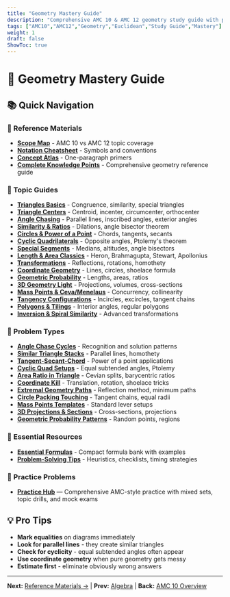 ```yaml
---
title: "Geometry Mastery Guide"
description: "Comprehensive AMC 10 & AMC 12 geometry study guide with problem patterns, formulas, and strategies."
tags: ["AMC10","AMC12","Geometry","Euclidean","Study Guide","Mastery"]
weight: 1
draft: false
ShowToc: true
---
```


# 📐 Geometry Mastery Guide

## 📚 Quick Navigation

### 📖 Reference Materials
- [**Scope Map**](reference/scope-map) - AMC 10 vs AMC 12 topic coverage
- [**Notation Cheatsheet**](reference/notation-cheatsheet) - Symbols and conventions
- [**Concept Atlas**](reference/concept-atlas) - One-paragraph primers
- [**Complete Knowledge Points**](reference/knowledge-points) - Comprehensive geometry reference guide

### 🧭 Topic Guides
- [**Triangles Basics**](topics/triangles-basics) - Congruence, similarity, special triangles
- [**Triangle Centers**](topics/triangle-centers) - Centroid, incenter, circumcenter, orthocenter
- [**Angle Chasing**](topics/angle-chasing) - Parallel lines, inscribed angles, exterior angles
- [**Similarity & Ratios**](topics/similarity-and-ratios) - Dilations, angle bisector theorem
- [**Circles & Power of a Point**](topics/circles-and-power-of-a-point) - Chords, tangents, secants
- [**Cyclic Quadrilaterals**](topics/cyclic-quadrilaterals) - Opposite angles, Ptolemy's theorem
- [**Special Segments**](topics/special-segments-in-triangles) - Medians, altitudes, angle bisectors
- [**Length & Area Classics**](topics/length-area-classics) - Heron, Brahmagupta, Stewart, Apollonius
- [**Transformations**](topics/transformations) - Reflections, rotations, homothety
- [**Coordinate Geometry**](topics/coordinate-geometry) - Lines, circles, shoelace formula
- [**Geometric Probability**](topics/geometric-probability) - Lengths, areas, ratios
- [**3D Geometry Light**](topics/3d-geometry-light) - Projections, volumes, cross-sections
- [**Mass Points & Ceva/Menelaus**](topics/mass-points-and-ceva-menelaus) - Concurrency, collinearity
- [**Tangency Configurations**](topics/tangency-configurations) - Incircles, excircles, tangent chains
- [**Polygons & Tilings**](topics/polygons-and-tilings) - Interior angles, regular polygons
- [**Inversion & Spiral Similarity**](topics/inversion-and-spiral-similarity) - Advanced transformations

### 🧩 Problem Types
- [**Angle Chase Cycles**](problem-types/angle-chase-cycles) - Recognition and solution patterns
- [**Similar Triangle Stacks**](problem-types/similar-triangle-stacks) - Parallel lines, homothety
- [**Tangent-Secant-Chord**](problem-types/tangent-secant-chord) - Power of a point applications
- [**Cyclic Quad Setups**](problem-types/cyclic-quad-setups) - Equal subtended angles, Ptolemy
- [**Area Ratio in Triangle**](problem-types/area-ratio-in-triangle) - Cevian splits, barycentric ratios
- [**Coordinate Kill**](problem-types/coordinate-kill) - Translation, rotation, shoelace tricks
- [**Extremal Geometry Paths**](problem-types/extremal-geometry-paths) - Reflection method, minimum paths
- [**Circle Packing Touching**](problem-types/circle-packing-touching) - Tangent chains, equal radii
- [**Mass Points Templates**](problem-types/mass-points-templates) - Standard lever setups
- [**3D Projections & Sections**](problem-types/3d-projections-and-sections) - Cross-sections, projections
- [**Geometric Probability Patterns**](problem-types/geometric-probability-patterns) - Random points, regions

### 📏 Essential Resources
- [**Essential Formulas**](formulas/essential-formulas) - Compact formula bank with examples
- [**Problem-Solving Tips**](tips/problem-solving-tips) - Heuristics, checklists, timing strategies

### 📐 Practice Problems
- [**Practice Hub**](practice) — Comprehensive AMC-style practice with mixed sets, topic drills, and mock exams

## 💡 Pro Tips

- **Mark equalities** on diagrams immediately
- **Look for parallel lines** - they create similar triangles
- **Check for cyclicity** - equal subtended angles often appear
- **Use coordinate geometry** when pure geometry gets messy
- **Estimate first** - eliminate obviously wrong answers

---

**Next:** [Reference Materials →](reference/) | **Prev:** [Algebra](../algebra) | **Back:** [AMC 10 Overview](../)